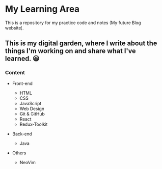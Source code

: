 # My Learning Area
This is a repository for my practice code and notes (My future Blog website).


## This is my digital garden, where I write about the things I'm working on and share what I've learned. 😀


### Content
- Front-end
  - HTML
  - CSS
  - JavaScript
  - Web Design
  - Git & GitHub
  - React
  - Redux-Toolkit

- Back-end
  - Java

- Others
  - NeoVim
  

